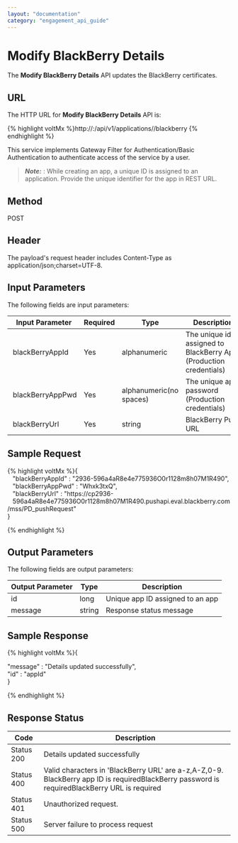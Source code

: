 ```yaml
---
layout: "documentation"
category: "engagement_api_guide"
---
```


# Modify BlackBerry Details

The **Modify BlackBerry Details** API updates the BlackBerry certificates.

## URL

The HTTP URL for **Modify BlackBerry Details** API is:

{% highlight voltMx %}http://<host>:<port>/api/v1/applications/<id>/blackberry
{% endhighlight %}

This service implements Gateway Filter for Authentication/Basic Authentication to authenticate access of the service by a user.

> **_Note:_** <id>: While creating an app, a unique ID is assigned to an application. Provide the unique identifier for the app in REST URL.

## Method

POST

## Header

The payload's request header includes Content-Type as application/json;charset=UTF-8.

## Input Parameters

The following fields are input parameters:

| Input Parameter   | Required | Type                    | Description                                                       |
| ----------------- | -------- | ----------------------- | ----------------------------------------------------------------- |
|  blackBerryAppId  | Yes      | alphanumeric            | The unique id assigned to BlackBerry App.(Production credentials) |
|  blackBerryAppPwd | Yes      | alphanumeric(no spaces) | The unique app password (Production credentials)                  |
|  blackBerryUrl    | Yes      | string                  | BlackBerry Push URL                                               |

## Sample Request

{% highlight voltMx %}{  
   "blackBerryAppId" : "2936-596a4aR8e4e775936O0r1128m8h07M1R490",  
   "blackBerryAppPwd" : "Whxk3txQ",  
   "blackBerryUrl" : "https://cp2936-   596a4aR8e4e775936O0r1128m8h07M1R490.pushapi.eval.blackberry.com/mss/PD_pushRequest"  
}

{% endhighlight %}

## Output Parameters

The following fields are output parameters:

| Output Parameter | Type   | Description                      |
| ---------------- | ------ | -------------------------------- |
| id               | long   | Unique app ID assigned to an app |
| message          | string | Response status message          |

## Sample Response

{% highlight voltMx %}{

"message" : "Details updated successfully",  
"id" : "appId"  
}

{% endhighlight %}

## Response Status

| Code       | Description                                                                                                                                  |
| ---------- | -------------------------------------------------------------------------------------------------------------------------------------------- |
| Status 200 | Details updated successfully                                                                                                                 |
| Status 400 | Valid characters in 'BlackBerry URL' are a-z,A-Z,0-9. BlackBerry app ID is requiredBlackBerry password is requiredBlackBerry URL is required |
| Status 401 | Unauthorized request.                                                                                                                        |
| Status 500 | Server failure to process request                                                                                                            |
